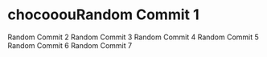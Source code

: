 # chocooouRandom Commit 1
Random Commit 2
Random Commit 3
Random Commit 4
Random Commit 5
Random Commit 6
Random Commit 7
